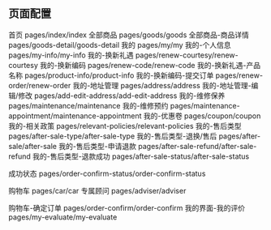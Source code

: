 ## 页面配置

首页 pages/index/index
全部商品 pages/goods/goods
全部商品-商品详情 pages/goods-detail/goods-detail
我的 pages/my/my
我的-个人信息 pages/my-info/my-info
我的-换新礼遇 pages/renew-courtesy/renew-courtesy
我的-换新编码 pages/renew-code/renew-code
我的-换新礼遇-产品名称 pages/product-info/product-info
我的-换新编码-提交订单 pages/renew-order/renew-order
我的-地址管理 pages/address/address
我的-地址管理-编辑/修改 pages/add-edit-address/add-edit-address
我的-维修保养 pages/maintenance/maintenance
我的-维修预约 pages/maintenance-appointment/maintenance-appointment
我的-优惠卷 pages/coupon/coupon
我的-相关政策 pages/relevant-policies/relevant-policies
我的-售后类型 pages/after-sale-type/after-sale-type
我的-售后类型-退换/售后 pages/after-sale/after-sale
我的-售后类型-申请退款 pages/after-sale-refund/after-sale-refund
我的-售后类型-退款成功 pages/after-sale-status/after-sale-status


成功状态 pages/order-confirm-status/order-confirm-status




购物车 pages/car/car
专属顾问 pages/adviser/adviser

购物车-确定订单 pages/order-confirm/order-confirm
我的界面-我的评价 pages/my-evaluate/my-evaluate
